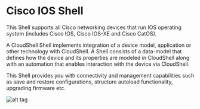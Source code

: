 # Cisco IOS Shell
This Shell supports all Cisco networking devices that run IOS operating system (includes Cisco IOS, Cisco IOS-XE and Cisco CatOS).

A CloudShell Shell implements integration of a device model, application or other technology with CloudShell. A Shell consists of a data-model that defines how the device and its properties are modeled in CloudShell along with an automation that enables interaction with the device via CloudShell.

This Shell provides you with connectivity and management capabilities such as save and restore configurations, structure autoload functionality, upgrading firmware etc.

![alt tag](https://travis-ci.org/QualiSystems/Cisco-IOS-Shell.svg)
